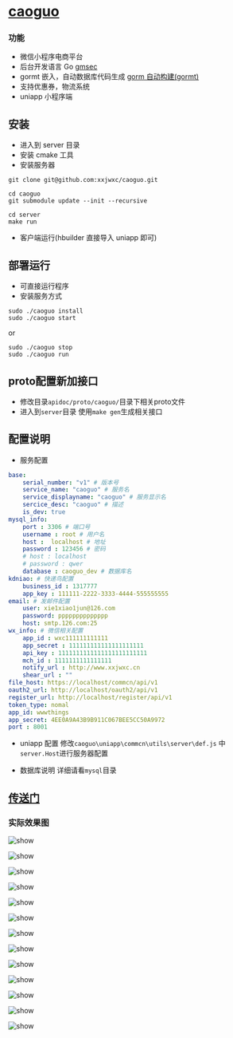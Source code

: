 # [caoguo](https://github.com/xxjwxc/caoguo)

### 功能

- 微信小程序电商平台
- 后台开发语言 Go  [gmsec](https://github.com/gmsec/gmsec)
- gormt 嵌入，自动数据库代码生成 [gorm 自动构建(gormt)](https://github.com/xxjwxc/gormt)
- 支持优惠券，物流系统
- uniapp 小程序端



## 安装

- 进入到 server 目录
- 安装 cmake 工具
- 安装服务器
```
git clone git@github.com:xxjwxc/caoguo.git

cd caoguo
git submodule update --init --recursive

cd server
make run
```
- 客户端运行(hbuilder 直接导入 uniapp 即可)
  
## 部署运行

- 可直接运行程序
- 安装服务方式
```
sudo ./caoguo install
sudo ./caoguo start
```
or 
```
sudo ./caoguo stop
sudo ./caoguo run
```


## proto配置新加接口
- 修改目录`apidoc/proto/caoguo/`目录下相关proto文件
- 进入到`server`目录 使用`make gen`生成相关接口

## 配置说明
- 服务配置
```yaml
base:
    serial_number: "v1" # 版本号
    service_name: "caoguo" # 服务名
    service_displayname: "caoguo" # 服务显示名
    sercice_desc: "caoguo" # 描述
    is_dev: true
mysql_info:
    port : 3306 # 端口号
    username : root # 用户名
    host :  localhost # 地址
    password : 123456 # 密码
    # host : localhost
    # password : qwer
    database : caoguo_dev # 数据库名
kdniao: # 快递鸟配置
    business_id : 1317777
    app_key : 111111-2222-3333-4444-555555555
email: # 发邮件配置
    user: xie1xiao1jun@126.com
    password: pppppppppppppp
    host: smtp.126.com:25
wx_info: # 微信相关配置
    app_id : wxc111111111111
    app_secret : 111111111111111111111
    api_key : 1111111111111111111111111
    mch_id : 1111111111111111
    notify_url : http://www.xxjwxc.cn
    shear_url : ""
file_host: https://localhost/commcn/api/v1
oauth2_url: http://localhost/oauth2/api/v1
register_url: http://localhost/register/api/v1
token_type: nomal
app_id: wwwthings
app_secret: 4EE0A9A43B9B911C067BEE5CC50A9972
port : 8001
```
- uniapp 配置
 修改`caoguo\uniapp\commcn\utils\server\def.js` 中 `server.Host`进行服务器配置

 - 数据库说明
  详细请看`mysql`目录

## [传送门](https://github.com/xxjwxc/caoguo)

### 实际效果图

![show](/image/1.jpg)

![show](/image/2.jpg)

![show](/image/3.jpg)

![show](/image/4.jpg)

![show](/image/5.jpg)

![show](/image/6.jpg)

![show](/image/7.jpg)

![show](/image/8.jpg)

![show](/image/9.jpg)

![show](/image/10.jpg)

![show](/image/11.jpg)

![show](/image/12.jpg)

![show](/image/13.jpg)

